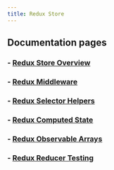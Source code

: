 ```yaml
---
title: Redux Store
---
```


## **Documentation pages**  
  
### - [Redux Store Overview](./redux-store.md)
### - [Redux Middleware](./redux-middleware.md)
### - [Redux Selector Helpers](./redux-selector-helpers.md)
### - [Redux Computed State](./redux-computed-state.md)
### - [Redux Observable Arrays](./redux-observable-arrays.md)
### - [Redux Reducer Testing](./redux-reducer-testing.md)

<MiniMap></MiniMap>
